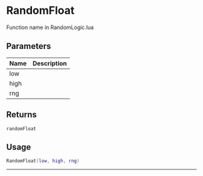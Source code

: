 # RandomFloat

Function name in RandomLogic.lua

## Parameters

| Name | Description |
| ---- | ----------- |
| low  |             |
| high |             |
| rng  |             |

## Returns

`randomFloat`

## Usage

```lua
RandomFloat(low, high, rng)
```

---
